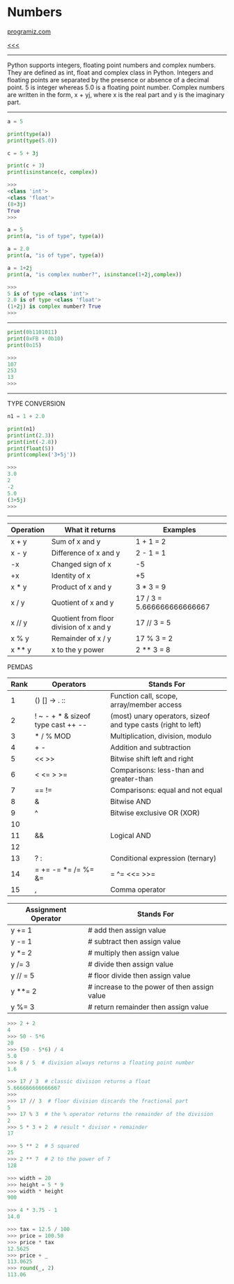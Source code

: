 
Numbers
======

[programiz.com](https://www.programiz.com/python-programming/variables-datatypes)

[<<<](https://github.com/ttltrk/PRG/blob/master/PY/DOC/OPYM/OPYM.MD)

---

Python supports integers, floating point numbers and complex numbers. They are defined as int, float and complex class in Python.
Integers and floating points are separated by the presence or absence of a decimal point. 5 is integer whereas 5.0 is a floating point 
number. 
Complex numbers are written in the form, x + yj, where x is the real part and y is the imaginary part.

---

```python
a = 5

print(type(a))
print(type(5.0))

c = 5 + 3j

print(c + 3)
print(isinstance(c, complex))

>>>
<class 'int'>
<class 'float'>
(8+3j)
True
>>>
```

```python
a = 5
print(a, "is of type", type(a))

a = 2.0
print(a, "is of type", type(a))

a = 1+2j
print(a, "is complex number?", isinstance(1+2j,complex))

>>>
5 is of type <class 'int'>
2.0 is of type <class 'float'>
(1+2j) is complex number? True
>>>
```

---

```python
print(0b1101011)
print(0xFB + 0b10)
print(0o15)

>>>
107
253
13
>>>
```
---

TYPE CONVERSION

```python
n1 = 1 + 2.0

print(n1)
print(int(2.3))
print(int(-2.8))
print(float(5))
print(complex('3+5j'))

>>>
3.0
2
-2
5.0
(3+5j)
>>>
```

---

|Operation|	What it returns| Examples |
|---------|----------------|----------|
|x + y	|Sum of x and y | 1 + 1 = 2 |
|x - y	|Difference of x and y| 2 - 1 = 1 |
|-x	|Changed sign of x| -5|
|+x	|Identity of x| +5|
|x * y	|Product of x and y| 3 * 3 = 9|
|x / y	|Quotient of x and y| 17 / 3 = 5.666666666666667|
|x // y	|Quotient from floor division of x and y| 17 // 3 = 5|
|x % y	|Remainder of x / y| 17 % 3 = 2|
|x ** y	|x to the y power| 2 ** 3 = 8 |

PEMDAS

|Rank|Operators| Stands For|
|---|-----|----|
|1| ()   []   ->   .   ::	|Function call, scope, array/member access|
|2| !   ~   -   +   *   &   sizeof   type cast   ++   --  	|(most) unary operators, sizeof and type casts (right to left)|
|3| *   /   % MOD	|Multiplication, division, modulo|
|4| +   -	|Addition and subtraction|
|5| <<   >>	|Bitwise shift left and right|
|6|	<   <=   >   >=	|Comparisons: less-than and greater-than|
|7| ==   !=	|Comparisons: equal and not equal|
|8|	&	|Bitwise AND|
|9|	^	|Bitwise exclusive OR (XOR)|
|10|	|	|Bitwise inclusive (normal) OR|
|11|	&&	|Logical AND|
|12|	||	|Logical OR|
|13|	 ? :	|Conditional expression (ternary)|
|14|	=   +=   -=   *=   /=   %=   &=   |=   ^=   <<=   >>=	|Assignment operators (right to left)|
|15| ,	|Comma operator|

|Assignment Operator|Stands For|
|-------------------|----------|
|y += 1          |# add then assign value|
|y -= 1          |# subtract then assign value|
|y *= 2          |# multiply then assign value|
|y /= 3          |# divide then assign value|
|y // = 5        |# floor divide then assign value|
|y **= 2         |# increase to the power of then assign value|
|y %= 3          |# return remainder then assign value|


```python
>>> 2 + 2
4
>>> 50 - 5*6
20
>>> (50 - 5*6) / 4
5.0
>>> 8 / 5  # division always returns a floating point number
1.6
```

```python
>>> 17 / 3  # classic division returns a float
5.666666666666667
>>>
>>> 17 // 3  # floor division discards the fractional part
5
>>> 17 % 3  # the % operator returns the remainder of the division
2
>>> 5 * 3 + 2  # result * divisor + remainder
17
```

```python
>>> 5 ** 2  # 5 squared
25
>>> 2 ** 7  # 2 to the power of 7
128
```

```python
>>> width = 20
>>> height = 5 * 9
>>> width * height
900
```

```python
>>> 4 * 3.75 - 1
14.0
```

```python
>>> tax = 12.5 / 100
>>> price = 100.50
>>> price * tax
12.5625
>>> price + _
113.0625
>>> round(_, 2)
113.06
```


